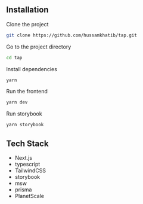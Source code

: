 ## Installation

Clone the project

```bash
git clone https://github.com/hussamkhatib/tap.git
```

Go to the project directory

```bash
cd tap
```

Install dependencies

```bash
yarn
```

Run the frontend 
```bash
yarn dev
```

Run storybook
```bash
yarn storybook
```
## Tech Stack

- Next.js
- typescript
- TailwindCSS
- storybook
- msw
- prisma
- PlanetScale